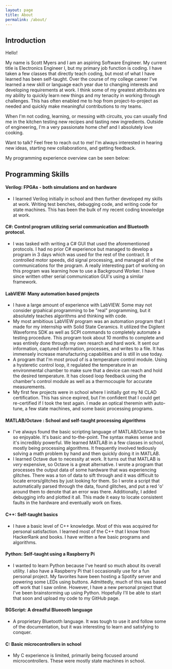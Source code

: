 ```yaml
---
layout: page
title: About
permalink: /about/
---
```


## Introduction 
Hello!


My name is Scott Myers and I am an aspiring Software Engineer. My current title is Electronics Engineer I, but my primary job function is coding. 
I have taken a few classes that directly teach coding, but most of what I have learned has been self-taught. 
Over the course of my college career I've learned a new skill or language each year due to changing interests and developing requirements at work. 
I think some of my greatest attributes are my ability to quickly learn new things and my tenacity in working through challenges. 
This has often enabled me to hop from project-to-project as needed and quickly make meaningful contributions to my teams.

When I'm not coding, learning, or messing with circuits, you can usually find me in the kitchen testing new recipes and tasting new ingredients. Outside of engineering, I'm a very passionate home chef and I absolutely love cooking. 

Want to talk? Feel free to reach out to me! I'm always interested in hearing new ideas, starting new collaborations, and getting feedback.

My programming experience overview can be seen below:

## Programming Skills

#### Verilog: FPGAs - both simulations and on hardware
  - I learned Verilog initially in school and then further developed my skills at work. Writing test benches, debugging code, and writing code for state machines. This has been the bulk of my recent coding knowledge at work.

#### C#: Control program utilizing serial communication and Bluetooth protocol. 
  - I was tasked with writing a C# GUI that used the aforementioned protocols. I had no prior C# experience but managed to develop a program in          3 days which was used for the rest of the contract. It controlled motor speeds, did signal processing, and managed all of the communications for the program. A really interesting part of working on this program was learning how to use a Background Worker. I have since written other serial communication GUI's using a similar framework.
  
#### LabVIEW: Many automation based projects
  - I have a large amount of experience with LabVIEW. Some may not consider grpahical programming to be "real" programming, but it absolutely teaches algorithms and thinking with code.
  - My most ambitious LabVIEW program was an automation program that I made for my internship with Solid State Ceramics. It utilized the Digilent Waveforms SDK as well as SCPI commands to completely automate a testing procedure. This program took about 10 months to complete and was entirely done through my own resarch and hard work. It sent our information, captured information, processes, and writes to a file. It has immensely increase manufacturing capabilities and is still in use today.
  - A program that I'm most proud of is a temperature control module. Using a hysteretic control loop, it regulated the temperature in an environmental chamber to make sure that a device can reach and hold the desired temperature. It has closed loop feedback using the chamber's control module as well as a thermocouple for accurate measurements.
  - My first few projects were in school where I initially got my NI CLAD certification. This has since expired, but I'm confident that I could get re-certified if I took the test again. I made an optical theremin with auto-tune, a few state machines, and some basic processing programs.
  
#### MATLAB/Octave : School and self-taught processing algorithms
  - I've always found the basic scripting language of MATLAB/Octave to be so enjoyable. It's basic and to-the-point. The syntax makes sense and it's incredibly powerful. We learned MATLAB in a few classes in school, mostly being processing algorithms. It frequently involved tediously solving a math problem by hand and then quickly doing it in MATLAB. 
  - I learned Octave due to necessity at work. It turns out that MATLAB is *very* expensive, so Octave is a great alternative. I wrote a program that processes the output data of some hardware that was experiencing glitches. There was a ton of data to sift through and it was difficult to locate errors/glitches by just looking for them. So I wrote a script that automatically parsed through the data, found glitches, and put a red 'o' around them to denote that an error was there. Additionally, I added debugging info and plotted it all. This made it easy to locate consistent faults in the hardware and eventually work on fixes. 
 
#### C++: Self-taught basics
  - I have a basic level of C++ knowledge. Most of this was acquired for personal satisfaction. I learned most of the C++ that I know from HackerRank and books. I have written a few basic programs and algorithms.
  
#### Python: Self-taught using a Raspberry Pi
  - I wanted to learn Python because I've heard so much about its overall utility. I also have a Raspberry Pi that I occasionally use for a fun personal project. My favorites have been hosting a Spotify server and powering some LEDs using buttons. Admittedly, much of this was based off work that I saw online. However, I have a new personal project that I've been brainstorming up using Python. Hopefully I'll be able to start that soon and upload my code to my GitHub page.
  
#### BGScript: A dreadful Blueooth language
   - A proprietary Bluetooth language. It was tough to use it and follow some of the documentation, but it was interesting to learn and satisfying to conquer. 
   
#### C: Basic microcontrollers in school
   - My C experience is limited, primarily being focused around microcontrollers. These were mostly state machines in school.
